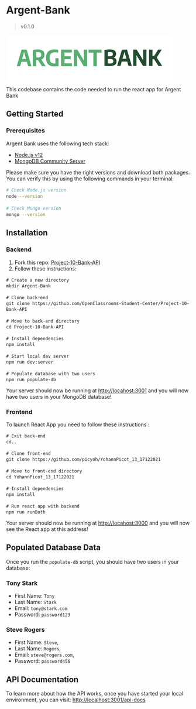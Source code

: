 # Argent-Bank

> v0.1.0

![Logo of the project](/public/img/argentBankLogo.png)

This codebase contains the code needed to run the react app for Argent Bank

## Getting Started

### Prerequisites

Argent Bank uses the following tech stack:

- [Node.js v12](https://nodejs.org/en/)
- [MongoDB Community Server](https://www.mongodb.com/try/download/community)

Please make sure you have the right versions and download both packages. You can verify this by using the following commands in your terminal:

```bash
# Check Node.js version
node --version

# Check Mongo version
mongo --version
```

## Installation

### Backend

1. Fork this repo: [Project-10-Bank-API](https://github.com/OpenClassrooms-Student-Center/Project-10-Bank-API)
2. Follow these instructions:

```shell
# Create a new directory
mkdir Argent-Bank

# Clone back-end
git clone https://github.com/OpenClassrooms-Student-Center/Project-10-Bank-API

# Move to back-end directory
cd Project-10-Bank-API

# Install dependencies
npm install

# Start local dev server
npm run dev:server

# Populate database with two users
npm run populate-db
```

Your server should now be running at [http://locahost:3001](http://locahost:3001) and you will now have two users in your MongoDB database!

### Frontend

To launch React App you need to follow these instructions :

```shell
# Exit back-end
cd..

# Clone front-end
git clone https://github.com/picyoh/YohannPicot_13_17122021

# Move to front-end directory
cd YohannPicot_13_17122021

# Install dependencies
npm install

# Run react app with backend
npm run runBoth 
```

Your server should now be running at [http://locahost:3000](http://locahost:3000) and you will now see the React app at this address!

## Populated Database Data

Once you run the `populate-db` script, you should have two users in your database:

### Tony Stark

- First Name: `Tony`
- Last Name: `Stark`
- Email: `tony@stark.com`
- Password: `password123`

### Steve Rogers

- First Name: `Steve`,
- Last Name: `Rogers`,
- Email: `steve@rogers.com`,
- Password: `password456`

## API Documentation

To learn more about how the API works, once you have started your local environment, you can visit: [http://localhost:3001/api-docs](http://localhost:3001/api-docs)
